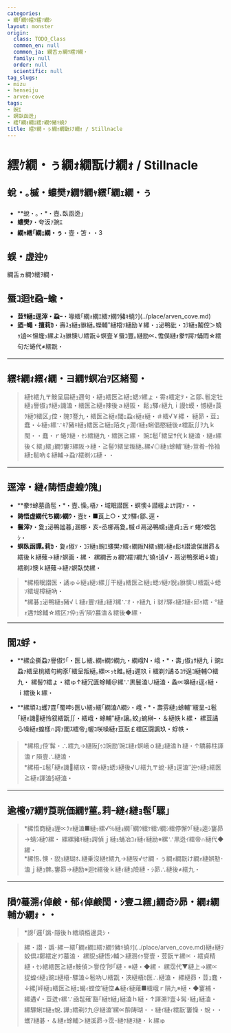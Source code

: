 ```yaml
---
categories:
- 繝｢繝ｳ繧ｹ繧ｿ繝ｼ
layout: monster
origin:
  class: TODO_Class
  common_en: null
  common_ja: 繝舌ヵ繝ｳ繧ｦ繝・
  family: null
  order: null
  scientific: null
tag_slugs:
- mizu
- henseiju
- arven-cove
tags:
- 豌ｴ
- 螟臥函迯｣
- 繧｢繝ｫ繝ｴ繧ｧ繝ｳ豬ｷ蟯ｸ
title: 繧ｹ繝・ぅ繝ｫ繝翫け繝ｫ / Stillnacle
---
```


# 繧ｹ繝・ぅ繝ｫ繝翫け繝ｫ / Stillnacle

## 蛻・｡槭・螻樊ｧ繝ｻ繝ｬ繧｢繝ｪ繝・ぅ

* **蛻・｡・*・壼､臥函迯｣  
* **螻樊ｧ**・夸汳ｧ豌ｴ  
* **繝ｬ繧｢繝ｪ繝・ぅ**・壺・笘・・3

## 蜈・虚迚ｩ

繝舌ヵ繝ｳ繧ｦ繝・

## 蜃ｺ迴ｾ蝨ｰ蝓・

* **荳ｻ縺ｪ逕滓・蝨ｰ**・喙繧｢繝ｫ繝ｴ繧ｧ繝ｳ豬ｷ蟯ｸ](../place/arven_cove.md)
* **迺ｰ蠅・擅莉ｶ**・壽ｽｮ縺ｮ貅縺｡蠑輔″縺梧ｿ縺励￥縲・ｭ泌鴨豼・ｺｦ縺ｮ鬮倥＞蟯ｩ遉∝慍蟶ｯ縲よｽｮ貅懊∪繧翫↓螟壹￥蜃ｺ豐｡縺励∝､憺俣縺ｫ豢ｻ諤ｧ蛹悶☆繧句だ蜷代≠繧翫・

---

## 繧ｷ繝ｫ繧ｨ繝・ヨ繝ｻ螟冶ｦ区緒蜀・

> 縺ｾ繧九〒鮟呈屆縺ｮ邇句・縺ｮ繧医≧縺ｪ蟋ｿ縲ょ・霄ｫ繧定ｦ・≧鄒､髱定牡縺ｮ譽俶ｮｻ縺ｯ譏溘・繧医≧縺ｫ辣後ａ縺阪・ 
> 鬆ｭ驛ｨ縺九ｉ謾ｾ蟆・憾縺ｫ莨ｸ縺ｳ繧区｣倥・隗ｦ謇九・繧医≧縺ｫ閾ｪ蝨ｨ縺ｫ縺・＃繧√￥縲・ 
> 縺昴・荳ｭ蠢・↓縺ｯ縲∵ｷｱ豬ｷ縺ｮ繧医≧縺ｪ陌夂┌濶ｲ縺ｮ蜊倡愍縺後≠繧翫∬ｦ九ｋ閠・・蠢・ｒ蜷ｸ縺・ｾｼ繧縺九・繧医≧縲・ 
> 豌ｴ髱｢繧呈ｻ代ｋ縺溘・縺ｫ縲後く繧｣繧｣繝ｳ窶ｦ縲阪→縺・≧髻ｳ繧呈叛縺｡縲√◎縺ｮ蜍輔″縺ｯ荳肴ｰ怜袖縺ｪ髱吶￠縺輔→蝨ｧ繧剃ｼｴ縺・・

---

## 逕滓・縺ｨ陦悟虚蝗ｳ隗｣

* **豢ｻ蜍墓凾髢・*・壼､懆｡梧ｧ・域眠譛医・螟懊↓譛繧よｴｻ諤ｧ・・
* **陦悟虚繝代ち繝ｼ繝ｳ**・壼ｾ・■莨上○・丈ｸ驛ｨ鄒､逕・
* **鬟滓ｧ**・夐ｭ泌鴨謐暮｣溷梛・亥ｰ丞梛鬲夐｡槭ｄ鬲泌鴨蠕ｮ邊貞ｭ舌ｒ蜷ｸ蠑包ｼ・
* **螟臥函譚｡莉ｶ**・夐ｫ俶ｿ・ｺｦ縺ｮ豌ｴ螻樊ｧ繧ｨ繝阪Ν繧ｮ繝ｼ縺ｫ髟ｷ譛滄俣譖昴＆繧後ｋ縺薙→縺ｧ螟画・縲・ 
縲繝舌ヵ繝ｳ繧ｦ繝九′蟯ｩ遉√・鬲泌鴨豕峨↓蟾｣繧剃ｽ懊ｋ縺薙→縺ｧ螟臥焚縲・

> *縲梧眠譛医・譎ゅ↓縺ｮ縺ｿ縲∬干縺ｮ繧医≧縺ｪ蟋ｿ縺ｧ貎ｮ貅懊∪繧翫↓蟋ｿ繧堤樟縺吶・  
> *縲碁ｭ泌鴨縺ｮ豬√ｌ縺ｫ豐ｿ縺｣縺ｦ縲∵ｵ・ｬ縺九ｉ豺ｱ驛ｨ縺ｸ縺ｨ邱ｩ繧・°縺ｫ遘ｻ蜍輔☆繧区ｧ伜ｭ舌′隕ｳ蟇溘＆繧後◆縲・

---

## 閭ｽ蜉・

* **縲企撕蝨ｧ譽俶ｳ｢・医し繧､繝ｬ繝ｳ繝九・繝峨Ν・峨・*・壽｣俶ｮｻ縺九ｉ豌ｴ蝨ｧ繧呈桃繧句絢豕｢繧呈叛縺｡縲∝ｯｾ雎｡縺ｮ遲玖ｉ繧剃ｸ譎るｺｻ逞ｺ縺輔○繧九・ 
縲髻ｳ繧ょ・繧ゅ↑縺冗匱蜍輔＠縲∵黒鬟溘∪縺溘・螽∝嚊縺ｫ逕ｨ縺・ｉ繧後ｋ縲・

* **縲頑ｽｮ蠖ｱ霆｢蜀呻ｼ医い繧ｯ繧｢繝溘Λ繝ｼ・峨・*・壽雰縺ｮ蜍輔″繧呈ｰｴ髱｢縺ｫ譏縺怜叙繧翫∬・繧峨・蜍輔″縺ｫ讓｡蛟｣蜿榊ｰ・＆縺帙ｋ縲・ 
縲荳譎ら噪縺ｫ蝗樣∩諤ｧ閭ｽ繧帝｣幄ｺ咲噪縺ｫ荳翫￡繧区闘諷玖・蜉帙・

> *縲梧｣倥′髴・∴繧九→縺阪∫ｩｺ豌励′豌ｴ縺ｫ螟峨ｏ縺｣縺溘ｈ縺・↑驕募柱諢溘ｒ隕壹∴縺溘・  
> *縲梧ｰｴ髱｢縺ｫ譏繧玖・霄ｫ縺ｮ蟋ｿ縺後√∪繧九〒蛻･縺ｮ逕溘″迚ｩ縺ｮ繧医≧縺ｫ諢溘§縺溘・

---

## 逾櫁ｩｱ繝ｻ莨晄価繝ｻ菫｡莉ｰ縺ｨ縺ｮ髢｢騾｣

> *縲悟商縺ｮ貍∝ｸｫ縺溘■縺ｯ縲√％縺ｮ繝｢繝ｳ繧ｹ繧ｿ繝ｼ繧停懈ｳ｢縺ｮ逵ｼ窶昴→蜻ｼ縺ｳ縲・ 
縲縲豬ｷ縺ｮ諤偵ｊ縺ｮ蛹冶ｺｫ縺ｨ縺励※縲∵黒迯ｲ繧帝∩縺代◆縲・  
> *縲悟､懊・貎ｮ縺瑚ｵ､縺乗沒縺ｾ繧九→縺阪√せ繝・ぅ繝ｫ繝翫け繝ｫ縺娯懃･溘ｊ縺ｮ髀｡窶昴→縺励※迴ｾ繧後ｋ縺ｨ縺ｮ險縺・ｼ昴∴縺後≠繧九・

---

## 隕ｳ蟇溯ｨ倬鹸・郁ｨ倬鹸閠・ｼ壹ユ繧｣繝奇ｼ昴・繝ｫ繝輔か繝ｫ・・

> *謗｢邏｢譌･隱後ｈ繧頑栢邊具ｼ・

> 縲・譛・譌･縲ー繧｢繝ｫ繝ｴ繧ｧ繝ｳ豬ｷ蟯ｸ](../place/arven_cove.md)縺ｫ縺ｦ蛟倶ｽ鄭繧定ｦｳ蟇溘・ 
縲貎ｮ縺悟ｼ輔＞縺溷ｲｩ譽壹・荳翫〒縲∝・繧貞精縺・ｾｼ繧繧医≧縺ｫ鮟偵＞譽倥′陟｢縺・※縺・◆縲・ 
縲霑代▼縺上→縲∝捉蝗ｲ縺ｮ豌ｴ縺梧･騾溘↓髱吶∪繧翫・浹縺梧ｶ医∴縺溘・ 
縲縺昴・荳ｭ蠢・↓縲∫岼縺ｮ繧医≧縺ｪ蝎ｨ螳倥′縺倥▲縺ｨ縺薙■繧峨ｒ隕九※縺・◆窶補・ 
縲遘√・荳迸ｬ縲∵凾髢薙′豁｢縺ｾ縺｣縺溘ｈ縺・↑諢溯ｦ壹↓髯･縺｣縺溘・ 
縲騾蜊ｴ縺ｮ蛻､譁ｭ繧剃ｸ九＠縺溘′縲∝酔陦瑚・・縺ｲ縺ｨ繧翫′窶懆・蛻・・蠖ｱ縺碁・＆縺ｫ蜍輔＞縺溪昴→霑ｰ縺ｹ縺ｦ縺・ｋ縲ゅ